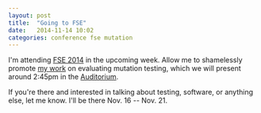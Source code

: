 ```yaml
---
layout: post
title:  "Going to FSE"
date:   2014-11-14 10:02
categories: conference fse mutation
---
```


I'm attending [FSE 2014][fse] in the upcoming week. Allow me to shamelessly promote [my work](/publications/) on
evaluating mutation testing, which we will present around 2:45pm in the [Auditorium][fse-link].

If you're there and interested in talking about testing, software, or anything else, let me know.
I'll be there Nov. 16 -- Nov. 21.

[fse]: http://fse22.gatech.edu/
[fse-link]: http://fse22.gatech.edu/program
